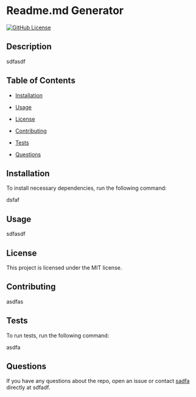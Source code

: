 
# Readme.md Generator
[![GitHub License](https://img.shields.io/badge/license-blue.svg)](#license)

   
## Description
    
sdfasdf
    
## Table of Contents 
    
* [Installation](#installation)

* [Usage](#usage)
    
* [License](#License)
    
* [Contributing](#contributing)
    
* [Tests](#tests)
    
* [Questions](#questions)
    
## Installation
    
To install necessary dependencies, run the following command:
    
    
dsfaf
    
    
## Usage
    
sdfasdf
    
## License
    
This project is licensed under the MIT license.
      
## Contributing
    
asdfas
    
## Tests
    
To run tests, run the following command:
    
    
asdfa
    
    
## Questions
    
If you have any questions about the repo, open an issue or contact [sadfa](https://github.com/avaarm) directly at sdfadf.
        

